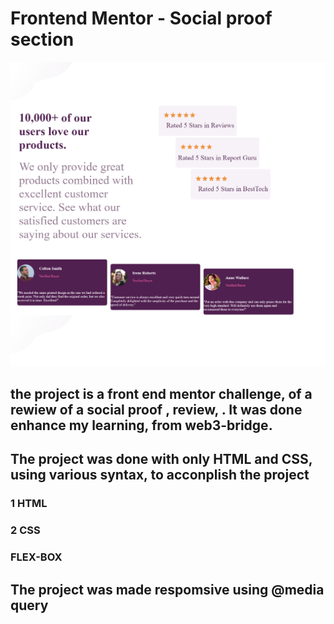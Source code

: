 # Frontend Mentor - Social proof section

![Design preview for the Social proof section coding challenge](./images/social-network-solution.jpg)



## the project is a front end mentor challenge, of a rewiew of a social proof ,  review, . It was done enhance my learning, from web3-bridge.  

## The project was done with only HTML and CSS, using  various syntax, to acconplish the project


### 1 HTML
### 2 CSS
### FLEX-BOX




## The project  was made respomsive using @media query

